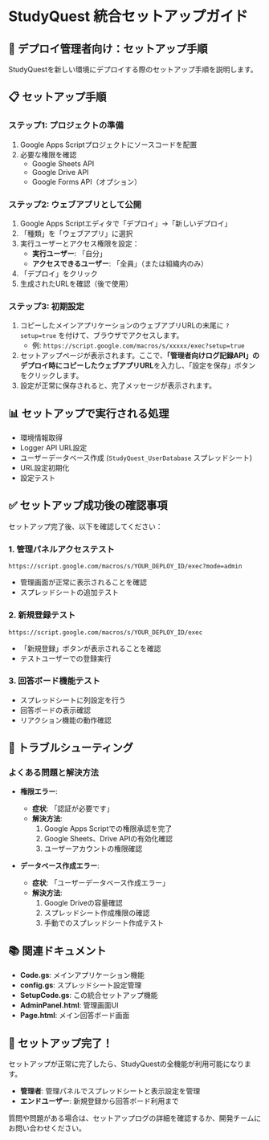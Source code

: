 # StudyQuest 統合セットアップガイド

## 🚀 デプロイ管理者向け：セットアップ手順

StudyQuestを新しい環境にデプロイする際のセットアップ手順を説明します。

## 📋 セットアップ手順

### ステップ1: プロジェクトの準備
1. Google Apps Scriptプロジェクトにソースコードを配置
2. 必要な権限を確認
   - Google Sheets API
   - Google Drive API
   - Google Forms API（オプション）

### ステップ2: ウェブアプリとして公開
1. Google Apps Scriptエディタで「デプロイ」→「新しいデプロイ」
2. 「種類」を「ウェブアプリ」に選択
3. 実行ユーザーとアクセス権限を設定：
   - **実行ユーザー**: 「自分」
   - **アクセスできるユーザー**: 「全員」（または組織内のみ）
4. 「デプロイ」をクリック
5. 生成されたURLを確認（後で使用）

### ステップ3: 初期設定

1.  コピーしたメインアプリケーションのウェブアプリURLの末尾に `?setup=true` を付けて、ブラウザでアクセスします。
    *   例: `https://script.google.com/macros/s/xxxxx/exec?setup=true`
2.  セットアップページが表示されます。ここで、**「管理者向けログ記録API」のデプロイ時にコピーしたウェブアプリURL**を入力し、「設定を保存」ボタンをクリックします。
3.  設定が正常に保存されると、完了メッセージが表示されます。

## 📊 セットアップで実行される処理

- 環境情報取得
- Logger API URL設定
- ユーザーデータベース作成 (`StudyQuest_UserDatabase` スプレッドシート)
- URL設定初期化
- 設定テスト

## ✅ セットアップ成功後の確認事項

セットアップ完了後、以下を確認してください：

### 1. 管理パネルアクセステスト
```
https://script.google.com/macros/s/YOUR_DEPLOY_ID/exec?mode=admin
```
- 管理画面が正常に表示されることを確認
- スプレッドシートの追加テスト

### 2. 新規登録テスト
```
https://script.google.com/macros/s/YOUR_DEPLOY_ID/exec
```
- 「新規登録」ボタンが表示されることを確認
- テストユーザーでの登録実行

### 3. 回答ボード機能テスト
- スプレッドシートに列設定を行う
- 回答ボードの表示確認
- リアクション機能の動作確認

## 🔧 トラブルシューティング

### よくある問題と解決方法

- **権限エラー**:
  - **症状**: 「認証が必要です」
  - **解決方法**:
    1. Google Apps Scriptでの権限承認を完了
    2. Google Sheets、Drive APIの有効化確認
    3. ユーザーアカウントの権限確認

- **データベース作成エラー**:
  - **症状**: 「ユーザーデータベース作成エラー」
  - **解決方法**:
    1. Google Driveの容量確認
    2. スプレッドシート作成権限の確認
    3. 手動でのスプレッドシート作成テスト

## 📚 関連ドキュメント

- **Code.gs**: メインアプリケーション機能
- **config.gs**: スプレッドシート設定管理
- **SetupCode.gs**: この統合セットアップ機能
- **AdminPanel.html**: 管理画面UI
- **Page.html**: メイン回答ボード画面

## 🎉 セットアップ完了！

セットアップが正常に完了したら、StudyQuestの全機能が利用可能になります。

- **管理者**: 管理パネルでスプレッドシートと表示設定を管理
- **エンドユーザー**: 新規登録から回答ボード利用まで

質問や問題がある場合は、セットアップログの詳細を確認するか、開発チームにお問い合わせください。